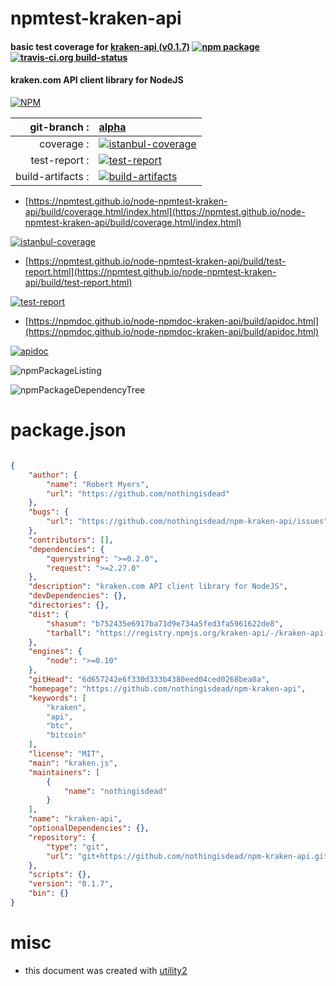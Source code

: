 # npmtest-kraken-api

#### basic test coverage for  [kraken-api (v0.1.7)](https://github.com/nothingisdead/npm-kraken-api)  [![npm package](https://img.shields.io/npm/v/npmtest-kraken-api.svg?style=flat-square)](https://www.npmjs.org/package/npmtest-kraken-api) [![travis-ci.org build-status](https://api.travis-ci.org/npmtest/node-npmtest-kraken-api.svg)](https://travis-ci.org/npmtest/node-npmtest-kraken-api)

#### kraken.com API client library for NodeJS

[![NPM](https://nodei.co/npm/kraken-api.png?downloads=true&downloadRank=true&stars=true)](https://www.npmjs.com/package/kraken-api)

| git-branch : | [alpha](https://github.com/npmtest/node-npmtest-kraken-api/tree/alpha)|
|--:|:--|
| coverage : | [![istanbul-coverage](https://npmtest.github.io/node-npmtest-kraken-api/build/coverage.badge.svg)](https://npmtest.github.io/node-npmtest-kraken-api/build/coverage.html/index.html)|
| test-report : | [![test-report](https://npmtest.github.io/node-npmtest-kraken-api/build/test-report.badge.svg)](https://npmtest.github.io/node-npmtest-kraken-api/build/test-report.html)|
| build-artifacts : | [![build-artifacts](https://npmtest.github.io/node-npmtest-kraken-api/glyphicons_144_folder_open.png)](https://github.com/npmtest/node-npmtest-kraken-api/tree/gh-pages/build)|

- [https://npmtest.github.io/node-npmtest-kraken-api/build/coverage.html/index.html](https://npmtest.github.io/node-npmtest-kraken-api/build/coverage.html/index.html)

[![istanbul-coverage](https://npmtest.github.io/node-npmtest-kraken-api/build/screenCapture.buildCi.browser.%252Ftmp%252Fbuild%252Fcoverage.lib.html.png)](https://npmtest.github.io/node-npmtest-kraken-api/build/coverage.html/index.html)

- [https://npmtest.github.io/node-npmtest-kraken-api/build/test-report.html](https://npmtest.github.io/node-npmtest-kraken-api/build/test-report.html)

[![test-report](https://npmtest.github.io/node-npmtest-kraken-api/build/screenCapture.buildCi.browser.%252Ftmp%252Fbuild%252Ftest-report.html.png)](https://npmtest.github.io/node-npmtest-kraken-api/build/test-report.html)

- [https://npmdoc.github.io/node-npmdoc-kraken-api/build/apidoc.html](https://npmdoc.github.io/node-npmdoc-kraken-api/build/apidoc.html)

[![apidoc](https://npmdoc.github.io/node-npmdoc-kraken-api/build/screenCapture.buildCi.browser.%252Ftmp%252Fbuild%252Fapidoc.html.png)](https://npmdoc.github.io/node-npmdoc-kraken-api/build/apidoc.html)

![npmPackageListing](https://npmtest.github.io/node-npmtest-kraken-api/build/screenCapture.npmPackageListing.svg)

![npmPackageDependencyTree](https://npmtest.github.io/node-npmtest-kraken-api/build/screenCapture.npmPackageDependencyTree.svg)



# package.json

```json

{
    "author": {
        "name": "Robert Myers",
        "url": "https://github.com/nothingisdead"
    },
    "bugs": {
        "url": "https://github.com/nothingisdead/npm-kraken-api/issues"
    },
    "contributors": [],
    "dependencies": {
        "querystring": ">=0.2.0",
        "request": ">=2.27.0"
    },
    "description": "kraken.com API client library for NodeJS",
    "devDependencies": {},
    "directories": {},
    "dist": {
        "shasum": "b752435e6917ba71d9e734a5fed3fa5961622de8",
        "tarball": "https://registry.npmjs.org/kraken-api/-/kraken-api-0.1.7.tgz"
    },
    "engines": {
        "node": ">=0.10"
    },
    "gitHead": "6d657242e6f330d333b4380eed04ced0268bea0a",
    "homepage": "https://github.com/nothingisdead/npm-kraken-api",
    "keywords": [
        "kraken",
        "api",
        "btc",
        "bitcoin"
    ],
    "license": "MIT",
    "main": "kraken.js",
    "maintainers": [
        {
            "name": "nothingisdead"
        }
    ],
    "name": "kraken-api",
    "optionalDependencies": {},
    "repository": {
        "type": "git",
        "url": "git+https://github.com/nothingisdead/npm-kraken-api.git"
    },
    "scripts": {},
    "version": "0.1.7",
    "bin": {}
}
```



# misc
- this document was created with [utility2](https://github.com/kaizhu256/node-utility2)
